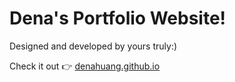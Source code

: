 # Dena's Portfolio Website!

Designed and developed by yours truly:) 

Check it out 👉 [denahuang.github.io](https://denahuang.github.io)
